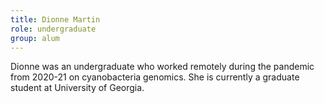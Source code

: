 ```yaml
---
title: Dionne Martin
role: undergraduate
group: alum
---
```


Dionne was an undergraduate who worked remotely during the pandemic from 2020-21 on cyanobacteria genomics. She is currently a graduate student at University of Georgia.
